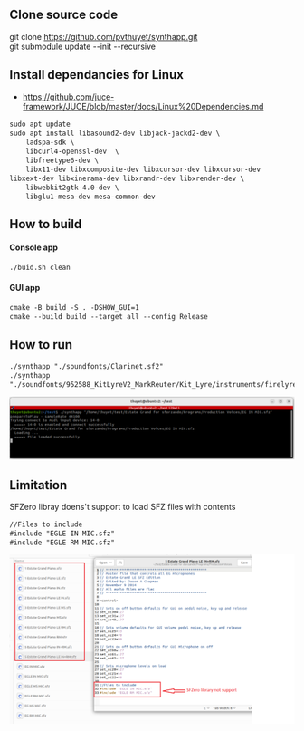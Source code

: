 ## Clone source code
git clone https://github.com/pvthuyet/synthapp.git  
git submodule update --init --recursive  

## Install dependancies for Linux
* https://github.com/juce-framework/JUCE/blob/master/docs/Linux%20Dependencies.md  
```
sudo apt update
sudo apt install libasound2-dev libjack-jackd2-dev \
    ladspa-sdk \
    libcurl4-openssl-dev  \
    libfreetype6-dev \
    libx11-dev libxcomposite-dev libxcursor-dev libxcursor-dev libxext-dev libxinerama-dev libxrandr-dev libxrender-dev \
    libwebkit2gtk-4.0-dev \
    libglu1-mesa-dev mesa-common-dev
```  
## How to build
#### Console app
```
./buid.sh clean
```
#### GUI app
```
cmake -B build -S . -DSHOW_GUI=1
cmake --build build --target all --config Release
```

## How to run
```
./synthapp "./soundfonts/Clarinet.sf2"
./synthapp "./soundfonts/952588_KitLyreV2_MarkReuter/Kit_Lyre/instruments/firelyre.sfz"
```
  
![](./doc/synthapp.png)
  
## Limitation
SFZero libray doens't support to load SFZ files with contents
```
//Files to include
#include "EGLE IN MIC.sfz"
#include "EGLE RM MIC.sfz"
```
  
![](./doc/limitation.png)
